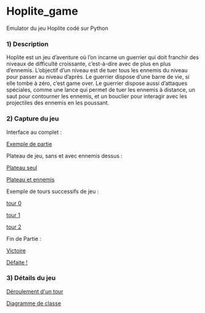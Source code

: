 # Hoplite_game
Emulator du jeu Hoplite codé sur Python

### 1) Description 
Hoplite est un jeu d’aventure où l’on incarne un guerrier qui doit franchir des niveaux de difficulté croissante, c’est-à-dire avec de plus en plus d’ennemis. L’objectif d’un niveau est de tuer tous les ennemis du niveau pour passer au niveau d’après. Le guerrier dispose d’une barre de vie, si elle tombe à zéro, c’est game over. Le guerrier dispose aussi d’attaques spéciales, comme une lance qui permet de tuer les ennemis à distance, un saut pour contourner les ennemis, et un bouclier pour interagir avec les projectiles des ennemis en les poussant. 

### 2) Capture du jeu 

Interface au complet :

[Exemple de partie](/exemples/scene_jeu.png?raw=true "Exemple de partie") 


Plateau de jeu, sans et avec ennemis dessus :

[Plateau seul](/exemples/scene_jeu.png?raw=true "Plateau seul")
 
[Plateau et ennemis](/exemples/plateau_et_ennemis.png?raw=true "Plateau et ennemis")


Exemple de tours successifs de jeu :

[tour 0](/exemples/tour_0.png?raw=true "tour 0")

[tour 1](/exemples/tour_1.png?raw=true "tour 1")

[tour 2](/exemples/tour_2.png?raw=true "tour 2")


Fin de Partie :

[Victoire](/exemples/victoire.png?raw=true "Victoire")

[Défaite !](/exemples/Défaite.png?raw=true "Défaite")

### 3) Détails du jeu


[Déroulement d'un tour](/exemples/deroulement_tour.png?raw=true "Déroulement d'un tour")

[Diagramme de classe](/exemples/diagramme_classe.png?raw=true "Diagramme de classe")









